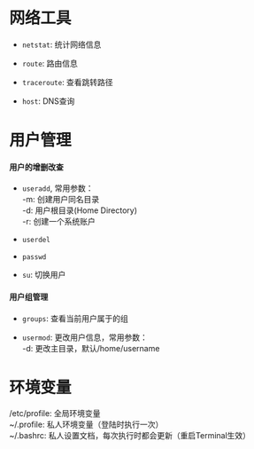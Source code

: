 # 网络工具

- `netstat`: 统计网络信息

- `route`: 路由信息

- `traceroute`: 查看跳转路径

- `host`: DNS查询



# 用户管理
#### 用户的增删改查

- `useradd`, 常用参数：  
-m: 创建用户同名目录  
-d: 用户根目录(Home Directory)  
-r: 创建一个系统账户

- `userdel`

- `passwd` 

- `su`: 切换用户

#### 用户组管理

- `groups`: 查看当前用户属于的组

- `usermod`: 更改用户信息，常用参数：  
-d: 更改主目录，默认/home/username


# 环境变量
/etc/profile: 全局环境变量  
~/.profile: 私人环境变量（登陆时执行一次）  
~/.bashrc: 私人设置文档，每次执行时都会更新（重启Terminal生效）